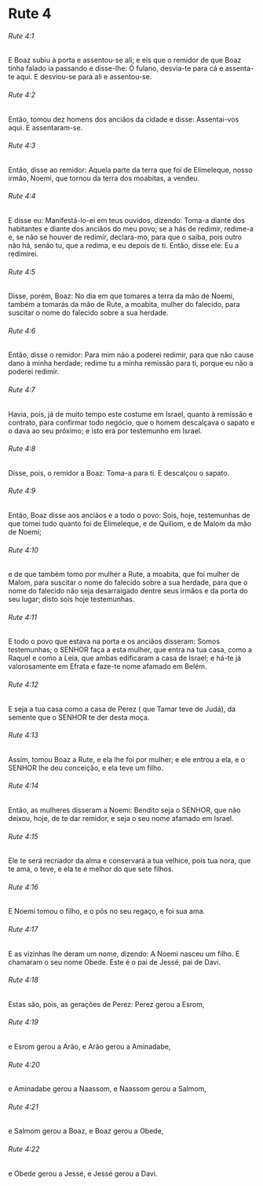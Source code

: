 # Rute 4

###### Rute 4:1

E Boaz subiu à porta e assentou-se ali; e eis que o remidor de que Boaz tinha falado ia passando e disse-lhe: Ó fulano, desvia-te para cá e assenta-te aqui. E desviou-se para ali e assentou-se.

###### Rute 4:2

Então, tomou dez homens dos anciãos da cidade e disse: Assentai-vos aqui. E assentaram-se.

###### Rute 4:3

Então, disse ao remidor: Aquela parte da terra que foi de Elimeleque, nosso irmão, Noemi, que tornou da terra dos moabitas, a vendeu.

###### Rute 4:4

E disse eu: Manifestá-lo-ei em teus ouvidos, dizendo: Toma-a diante dos habitantes e diante dos anciãos do meu povo; se a hás de redimir, redime-a e, se não se houver de redimir, declara-mo, para que o saiba, pois outro não há, senão tu, que a redima, e eu depois de ti. Então, disse ele: Eu a redimirei.

###### Rute 4:5

Disse, porém, Boaz: No dia em que tomares a terra da mão de Noemi, também a tomarás da mão de Rute, a moabita, mulher do falecido, para suscitar o nome do falecido sobre a sua herdade.

###### Rute 4:6

Então, disse o remidor: Para mim não a poderei redimir, para que não cause dano à minha herdade; redime tu a minha remissão para ti, porque eu não a poderei redimir.

###### Rute 4:7

Havia, pois, já de muito tempo este costume em Israel, quanto à remissão e contrato, para confirmar todo negócio, que o homem descalçava o sapato e o dava ao seu próximo; e isto era por testemunho em Israel.

###### Rute 4:8

Disse, pois, o remidor a Boaz: Toma-a para ti. E descalçou o sapato.

###### Rute 4:9

Então, Boaz disse aos anciãos e a todo o povo: Sois, hoje, testemunhas de que tomei tudo quanto foi de Elimeleque, e de Quiliom, e de Malom da mão de Noemi;

###### Rute 4:10

e de que também tomo por mulher a Rute, a moabita, que foi mulher de Malom, para suscitar o nome do falecido sobre a sua herdade, para que o nome do falecido não seja desarraigado dentre seus irmãos e da porta do seu lugar; disto sois hoje testemunhas.

###### Rute 4:11

E todo o povo que estava na porta e os anciãos disseram: Somos testemunhas; o SENHOR faça a esta mulher, que entra na tua casa, como a Raquel e como a Leia, que ambas edificaram a casa de Israel; e há-te já valorosamente em Efrata e faze-te nome afamado em Belém.

###### Rute 4:12

E seja a tua casa como a casa de Perez ( que Tamar teve de Judá), da semente que o SENHOR te der desta moça.

###### Rute 4:13

Assim, tomou Boaz a Rute, e ela lhe foi por mulher; e ele entrou a ela, e o SENHOR lhe deu conceição, e ela teve um filho.

###### Rute 4:14

Então, as mulheres disseram a Noemi: Bendito seja o SENHOR, que não deixou, hoje, de te dar remidor, e seja o seu nome afamado em Israel.

###### Rute 4:15

Ele te será recriador da alma e conservará a tua velhice, pois tua nora, que te ama, o teve, e ela te é melhor do que sete filhos.

###### Rute 4:16

E Noemi tomou o filho, e o pôs no seu regaço, e foi sua ama.

###### Rute 4:17

E as vizinhas lhe deram um nome, dizendo: A Noemi nasceu um filho. E chamaram o seu nome Obede. Este é o pai de Jessé, pai de Davi.

###### Rute 4:18

Estas são, pois, as gerações de Perez: Perez gerou a Esrom,

###### Rute 4:19

e Esrom gerou a Arão, e Arão gerou a Aminadabe,

###### Rute 4:20

e Aminadabe gerou a Naassom, e Naassom gerou a Salmom,

###### Rute 4:21

e Salmom gerou a Boaz, e Boaz gerou a Obede,

###### Rute 4:22

e Obede gerou a Jessé, e Jessé gerou a Davi.

